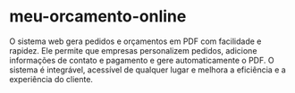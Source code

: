 # meu-orcamento-online
O sistema web gera pedidos e orçamentos em PDF com facilidade e rapidez. Ele permite que empresas personalizem pedidos, adicione informações de contato e pagamento e gere automaticamente o PDF. O sistema é integrável, acessível de qualquer lugar e melhora a eficiência e a experiência do cliente.
